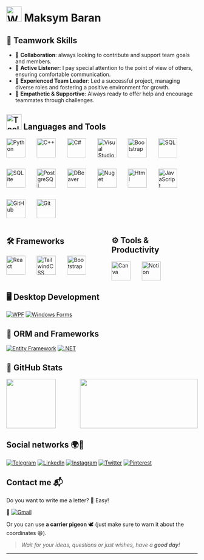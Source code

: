 # <img src="https://media.giphy.com/media/hvRJCLFzcasrR4ia7z/giphy.gif" width="40px" alt="Waving Hand GIF" /> Maksym Baran

## 🤝 Teamwork Skills
- 🌟 **Collaboration**: always looking to contribute and support team goals and members.
- 🧠 **Active Listener**: I pay special attention to the point of view of others, ensuring comfortable communication.
- 🏅 **Experienced Team Leader**: Led a successful project, managing diverse roles and fostering a positive environment for growth.
- 🤗 **Empathetic & Supportive**: Always ready to offer help and encourage teammates through challenges.


## <img src="https://media.giphy.com/media/2IudUHdI075HL02Pkk/giphy.gif" width="40px" alt="Tools GIF" /> Languages and Tools 

<div style="display: flex; flex-wrap: wrap; gap: 30px; align-items: center;">
<img  alt="Python" width="50px"  src="https://cdn.jsdelivr.net/gh/devicons/devicon@latest/icons/python/python-original.svg"/> 
<img  alt="C++" width="50px"  src="https://cdn.jsdelivr.net/gh/devicons/devicon@latest/icons/cplusplus/cplusplus-original.svg" /> 
<img  alt="C#" width="50px"  src="https://cdn.jsdelivr.net/gh/devicons/devicon@latest/icons/csharp/csharp-original.svg" /> 
<img  alt="Visual Studio" width="50px"  src="https://cdn.jsdelivr.net/gh/devicons/devicon@latest/icons/visualstudio/visualstudio-original.svg"/> 
<img  alt="Bootstrap" width="50px"  src="https://cdn.jsdelivr.net/gh/devicons/devicon@latest/icons/webstorm/webstorm-original.svg" />
<img  alt="SQL" width="50px"  src="https://cdn.jsdelivr.net/gh/devicons/devicon@latest/icons/microsoftsqlserver/microsoftsqlserver-original.svg" /> 
<img  alt="SQLite" width="50px"  src="https://cdn.jsdelivr.net/gh/devicons/devicon@latest/icons/sqlite/sqlite-original.svg" /> 
<img  alt="PostgreSQL" width="50px"  src="https://cdn.jsdelivr.net/gh/devicons/devicon@latest/icons/postgresql/postgresql-original.svg" /> 
<img  alt="DBeaver" width="50px"  src="https://cdn.jsdelivr.net/gh/devicons/devicon@latest/icons/dbeaver/dbeaver-original.svg" /> 
<img  alt="Nuget" width="50px"  src="https://cdn.jsdelivr.net/gh/devicons/devicon@latest/icons/nuget/nuget-original.svg" /> 
<img  alt="Html" width="50px"  src="https://cdn.jsdelivr.net/gh/devicons/devicon@latest/icons/html5/html5-original-wordmark.svg" /> 
<img  alt="JavaScript" width="50px"  src="https://cdn.jsdelivr.net/gh/devicons/devicon@latest/icons/javascript/javascript-original.svg" /> 
<img  alt="GitHub" width="50px"  src="https://cdn.jsdelivr.net/gh/devicons/devicon@latest/icons/github/github-original-wordmark.svg" /> 
<img  alt="Git" width="50px"  src="https://cdn.jsdelivr.net/gh/devicons/devicon@latest/icons/git/git-original.svg" /> 
</div>          
      
<br/>

<div style="display: flex; gap: 50px; flex-wrap: wrap;">
  <!-- Левая колонка: Frameworks -->
  <div style="flex: 1; min-width: 200px;">
    <h2>🛠️ Frameworks</h2>
    <div style="display: flex; flex-wrap: wrap; gap: 30px; align-items: center;">
      <img alt="React" width="50" src="https://cdn.jsdelivr.net/gh/devicons/devicon@latest/icons/react/react-original.svg"/>
      <img alt="TailwindCSS" width="50" src="https://cdn.jsdelivr.net/gh/devicons/devicon@latest/icons/tailwindcss/tailwindcss-original.svg"/>
      <img alt="Bootstrap" width="50" src="https://cdn.jsdelivr.net/gh/devicons/devicon@latest/icons/bootstrap/bootstrap-original-wordmark.svg"/>
    </div>
  </div>

  <!-- Права колонка: Tools & Productivity -->
  <div style="flex: 1; min-width: 200px;">
    <h2>⚙️ Tools & Productivity</h2>
    <div style="display: flex; flex-wrap: wrap; gap: 30px; align-items: center;">
      <img alt="Canva" width="50" src="https://cdn.jsdelivr.net/gh/devicons/devicon@latest/icons/canva/canva-original.svg"/>
      <img alt="Notion" width="50" src="https://cdn.jsdelivr.net/gh/devicons/devicon@latest/icons/notion/notion-original.svg"/>
    </div>
  </div>
</div>


## 🖥️ Desktop Development
[![WPF](https://img.shields.io/badge/WPF-Intermediate-blue?style=for-the-badge&logo=windows&logoColor=white)](https://learn.microsoft.com/en-us/dotnet/desktop/wpf/)
[![Windows Forms](https://img.shields.io/badge/Windows%20Forms-Intermediate-green?style=for-the-badge&logo=windows&logoColor=white)](https://learn.microsoft.com/en-us/dotnet/desktop/winforms/)

## 🔗 ORM and Frameworks 
[![Entity Framework](https://img.shields.io/badge/Entity%20Framework-Intermediate-orange?style=for-the-badge&logo=dotnet&logoColor=white)](https://learn.microsoft.com/en-us/ef/)
[![.NET](https://img.shields.io/badge/.NET-Intermediate-blue?style=for-the-badge&logo=.net&logoColor=white)](https://dotnet.microsoft.com/)



## 🌟 **GitHub Stats**
<div style="display: flex; justify-content: space-between;">
  <img height="130" src="https://github-readme-stats.vercel.app/api?username=jacobstxt&show_icons=true&hide_title=true&hide=prs&count_private=true&theme=radical" />
  <img height="130" Width="310" src="https://github-readme-stats.vercel.app/api/top-langs/?username=jacobstxt&layout=compact&theme=radical" />
</div>


## Social networks 🌍📱
[![Telegram](https://img.shields.io/badge/Telegram-2CA5E0?style=for-the-badge&logo=Telegram&logoColor=white)](https://t.me/UAJacobs) 
[![LinkedIn](https://img.shields.io/badge/LinkedIn-0A66C2?style=for-the-badge&logo=LinkedIn&logoColor=white)](https://www.linkedin.com/in/maksym-baran-0b5667332/) 
[![Instagram](https://img.shields.io/badge/Instagram-2E5D91?style=for-the-badge&logo=Instagram&logoColor=white)](https://www.instagram.com/m_aks.brn/) 
[![Twitter](https://img.shields.io/badge/Twitter-1DA1F2?style=for-the-badge&logo=Twitter&logoColor=white)](https://x.com/jACOBS_ua) 
[![Pinterest](https://img.shields.io/badge/Pinterest-E60023?style=for-the-badge&logo=Pinterest&logoColor=white)](https://www.pinterest.com/ithyshnyk)

## Contact me 📬
Do you want to write me a letter? 📨 Easy!  

📧 [![Gmail](https://img.shields.io/badge/Email-mmaksym.baran%40gmail.com-D14836?style=for-the-badge&logo=Gmail&logoColor=white)](mailto:mmaksym.baran@gmail.com)

Or you can use **a carrier pigeon** 🕊️ (just make sure to warn it about the coordinates 😄).

> _Wait for your ideas, questions or just wishes, have a **good day**!_

---


